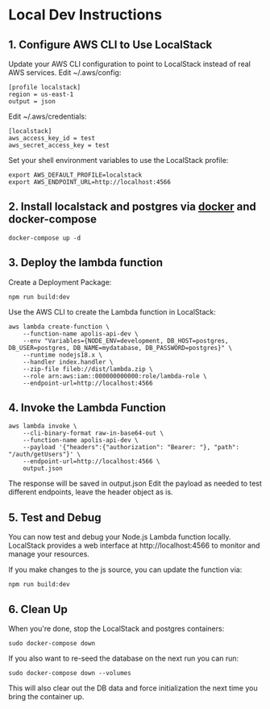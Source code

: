 # Local Dev Instructions

## 1. Configure AWS CLI to Use LocalStack

Update your AWS CLI configuration to point to LocalStack instead of real AWS services.
Edit ~/.aws/config:

```
[profile localstack]
region = us-east-1
output = json
```

Edit ~/.aws/credentials:

```
[localstack]
aws_access_key_id = test
aws_secret_access_key = test
```

Set your shell environment variables to use the LocalStack profile:

```
export AWS_DEFAULT_PROFILE=localstack
export AWS_ENDPOINT_URL=http://localhost:4566
```

## 2. Install localstack and postgres via [docker](https://docs.docker.com/engine/install/) and docker-compose

```
docker-compose up -d
```

## 3. Deploy the lambda function

Create a Deployment Package:

```
npm run build:dev
```

Use the AWS CLI to create the Lambda function in LocalStack:

```
aws lambda create-function \
    --function-name apolis-api-dev \
    --env "Variables={NODE_ENV=development, DB_HOST=postgres, DB_USER=postgres, DB_NAME=mydatabase, DB_PASSWORD=postgres}" \
    --runtime nodejs18.x \
    --handler index.handler \
    --zip-file fileb://dist/lambda.zip \
    --role arn:aws:iam::000000000000:role/lambda-role \
    --endpoint-url=http://localhost:4566
```

## 4. Invoke the Lambda Function

```
aws lambda invoke \
    --cli-binary-format raw-in-base64-out \
    --function-name apolis-api-dev \
    --payload '{"headers":{"authorization": "Bearer: "}, "path": "/auth/getUsers"}' \
    --endpoint-url=http://localhost:4566 \
    output.json
```

The response will be saved in output.json
Edit the payload as needed to test different endpoints, leave the header object as is.

## 5. Test and Debug

You can now test and debug your Node.js Lambda function locally. LocalStack provides a web interface at http://localhost:4566 to monitor and manage your resources.

If you make changes to the js source, you can update the function via:

```
npm run build:dev
```

## 6. Clean Up

When you're done, stop the LocalStack and postgres containers:

```
sudo docker-compose down
```

If you also want to re-seed the database on the next run you can run:

```
sudo docker-compose down --volumes
```

This will also clear out the DB data and force initialization the next time you bring the container up.
